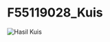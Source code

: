 # F55119028_Kuis
![Hasil Kuis](https://user-images.githubusercontent.com/93413795/167293125-68bfe55a-e7ac-4769-9373-03e691cca156.png)
